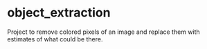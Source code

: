 # object_extraction
Project to remove colored pixels of an image and replace them with estimates of what could be there.
